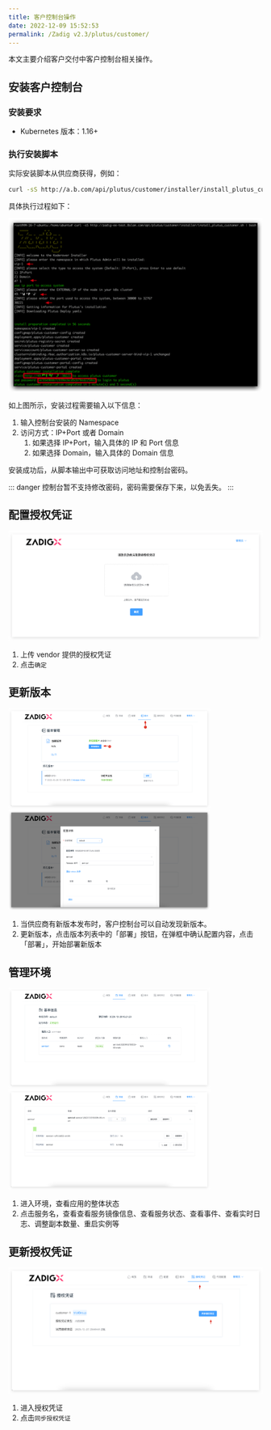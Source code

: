 ```yaml
---
title: 客户控制台操作
date: 2022-12-09 15:52:53
permalink: /Zadig v2.3/plutus/customer/
---
```


本文主要介绍客户交付中客户控制台相关操作。

## 安装客户控制台
### 安装要求
- Kubernetes 版本：1.16+

### 执行安装脚本
实际安装脚本从供应商获得，例如：

``` bash
curl -sS http://a.b.com/api/plutus/customer/installer/install_plutus_customer.sh | bash
```
具体执行过程如下：

![客户控制台](../../../../_images/customer_1.png)

如上图所示，安装过程需要输入以下信息：
1. 输入控制台安装的 Namespace
2. 访问方式：IP+Port 或者 Domain
    1. 如果选择 IP+Port，输入具体的 IP 和 Port 信息
    2. 如果选择 Domain，输入具体的 Domain 信息

安装成功后，从脚本输出中可获取访问地址和控制台密码。

::: danger
 控制台暂不支持修改密码，密码需要保存下来，以免丢失。
:::

## 配置授权凭证

![客户控制台](../../../../_images/customer_2.png)

1. 上传 vendor 提供的授权凭证
2. 点击`确定`

## 更新版本

<img src="../../../../_images/customer_210_3.png" width="400">
<img src="../../../../_images/customer_210_4.png" width="400">

1. 当供应商有新版本发布时，客户控制台可以自动发现新版本。
2. 更新版本，点击版本列表中的「部署」按钮，在弹框中确认配置内容，点击「部署」，开始部署新版本

## 管理环境

<img src="../../../../_images/customer_210_5.png" width="400">
<img src="../../../../_images/customer_210_6.png" width="400">

1. 进入环境，查看应用的整体状态
2. 点击服务名，查看查看服务镜像信息、查看服务状态、查看事件、查看实时日志、调整副本数量、重启实例等


## 更新授权凭证

![客户控制台](../../../../_images/customer_210_7.png)

1. 进入授权凭证
2. 点击`同步授权凭证`